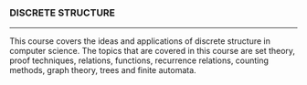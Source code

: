 ### DISCRETE STRUCTURE<BR>
-------
This course covers the ideas and applications of discrete structure in computer science. The topics that are covered in this course are set theory, proof techniques, relations, functions, recurrence relations, counting methods, graph theory, trees and finite automata.
